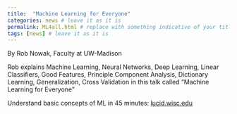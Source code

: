```yaml
---
title:  "Machine Learning for Everyone"
categories: news # leave it as it is
permalink: ML4all.html # replace with something indicative of your title
tags: [news] # leave it as it is
---
```


By Rob Nowak, Faculty at UW-Madison 

Rob explains Machine Learning, Neural Networks, Deep Learning, Linear Classifiers, Good Features, Principle Component Analysis, Dictionary Learning, Generalization, Cross Validation in this talk called “Machine Learning for Everyone”

Understand basic concepts of ML in 45 minutes: [lucid.wisc.edu](https://lucid.wisc.edu/machine-learning-for-everyone-from-rob-nowak/)
